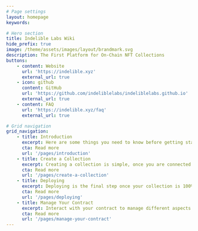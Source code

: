 ```yaml
---
# Page settings
layout: homepage
keywords:

# Hero section
title: Indelible Labs Wiki
hide_prefix: true
image: /theme/assets/images/layout/brandmark.svg
description: The First Platform for On-Chain NFT Collections
buttons:
    - content: Website
      url: 'https://indelible.xyz'
      external_url: true
    - icon: github
      content: GitHub
      url: 'https://github.com/indeliblelabs/indeliblelabs.github.io'
      external_url: true
    - content: FAQ
      url: 'https://indelible.xyz/faq'
      external_url: true

# Grid navigation
grid_navigation:
    - title: Introduction
      excerpt: Here are some things you need to know before getting started.
      cta: Read more
      url: '/pages/introduction'
    - title: Create a Collection
      excerpt: Creating a collection is simple, once you are connected and get presented with the initial screen.
      cta: Read more
      url: '/pages/create-a-collection'
    - title: Deploying
      excerpt: Deploying is the final step once your collection is 100% ready.
      cta: Read more
      url: '/pages/deploying'
    - title: Manage Your Contract
      excerpt: Interact with your contract to manage different aspects of your minting process and more.
      cta: Read more
      url: '/pages/manage-your-contract'
---
```

